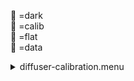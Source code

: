 &#x1F4D9; =dark  
                &#x1F4D5; =calib  
                &#x1F4D8; =flat  
                &#x1F4D7; =data <details><summary>diffuser-calibration.menu</summary><blockquote><pre><details><summary>diffuser-calibration.cbk</summary><blockquote><pre><details><summary>gain_high.rcp</summary><blockquote><pre>gain	high

Integration:0.00 minutes.  Hardware:0.00 minutes. total:0.00 minutes  </pre></blockquote></details><details><summary>Exposure_80.rcp</summary><blockquote><pre>exposure	80

Integration:0.00 minutes.  Hardware:0.00 minutes. total:0.00 minutes  </pre></blockquote></details><details><summary>setupFlat.rcp</summary><blockquote><pre>diffuser	in
cover	out
occ	out
shut	out
calib	out

Integration:0.00 minutes.  Hardware:1.00 minutes. total:1.00 minutes  </pre></blockquote></details><details><summary>setupDark.rcp</summary><blockquote><pre>shut	in

Integration:0.00 minutes.  Hardware:0.00 minutes. total:0.00 minutes  </pre></blockquote></details><details><summary>&#x1F4D9; dark_01wave_1beam_16sums_10rep_BOTH.rcp</summary><blockquote><pre>shut	in
&#x1F4D9; data	rcam	both	656.28	16
&#x1F4D9; data	rcam	both	656.28	16
&#x1F4D9; data	rcam	both	656.28	16
&#x1F4D9; data	rcam	both	656.28	16
&#x1F4D9; data	rcam	both	656.28	16
&#x1F4D9; data	rcam	both	656.28	16
&#x1F4D9; data	rcam	both	656.28	16
&#x1F4D9; data	rcam	both	656.28	16
&#x1F4D9; data	rcam	both	656.28	16
&#x1F4D9; data	rcam	both	656.28	16

Integration:0.90 minutes.  Hardware:0.00 minutes. total:0.90 minutes  </pre></blockquote></details><details><summary>setupFlat.rcp</summary><blockquote><pre>diffuser	in
cover	out
occ	out
shut	out
calib	out

Integration:0.00 minutes.  Hardware:0.00 minutes. total:0.00 minutes  </pre></blockquote></details><details><summary>530_FW.rcp</summary><blockquote><pre>prefilterrange	530

Integration:0.00 minutes.  Hardware:0.42 minutes. total:0.42 minutes  </pre></blockquote></details><details><summary>&#x1F4D8; 530_01wave_2beam_16sums_4rep_BOTH.rcp</summary><blockquote><pre>&#x1F4D8; data	rcam	both	530.30	16
&#x1F4D8; data	tcam	both	530.30	16
&#x1F4D8; data	rcam	both	530.30	16
&#x1F4D8; data	tcam	both	530.30	16
&#x1F4D8; data	rcam	both	530.30	16
&#x1F4D8; data	tcam	both	530.30	16
&#x1F4D8; data	rcam	both	530.30	16
&#x1F4D8; data	tcam	both	530.30	16

Integration:0.72 minutes.  Hardware:0.00 minutes. total:0.72 minutes  </pre></blockquote></details><details><summary>637_FW.rcp</summary><blockquote><pre>prefilterrange	637

Integration:0.00 minutes.  Hardware:0.42 minutes. total:0.42 minutes  </pre></blockquote></details><details><summary>&#x1F4D8; 637_01wave_2beam_16sums_4rep_BOTH.rcp</summary><blockquote><pre>&#x1F4D8; data	rcam	both	637.40	16
&#x1F4D8; data	tcam	both	637.40	16
&#x1F4D8; data	rcam	both	637.40	16
&#x1F4D8; data	tcam	both	637.40	16
&#x1F4D8; data	rcam	both	637.40	16
&#x1F4D8; data	tcam	both	637.40	16
&#x1F4D8; data	rcam	both	637.40	16
&#x1F4D8; data	tcam	both	637.40	16

Integration:0.72 minutes.  Hardware:0.00 minutes. total:0.72 minutes  </pre></blockquote></details><details><summary>656_FW.rcp</summary><blockquote><pre>prefilterrange	656

Integration:0.00 minutes.  Hardware:0.42 minutes. total:0.42 minutes  </pre></blockquote></details><details><summary>&#x1F4D8; 656_01wave_2beam_16sums_4rep_BOTH.rcp</summary><blockquote><pre>&#x1F4D8; data	rcam	both	656.28	16
&#x1F4D8; data	tcam	both	656.28	16
&#x1F4D8; data	rcam	both	656.28	16
&#x1F4D8; data	tcam	both	656.28	16
&#x1F4D8; data	rcam	both	656.28	16
&#x1F4D8; data	tcam	both	656.28	16
&#x1F4D8; data	rcam	both	656.28	16
&#x1F4D8; data	tcam	both	656.28	16

Integration:0.72 minutes.  Hardware:0.00 minutes. total:0.72 minutes  </pre></blockquote></details><details><summary>706_FW.rcp</summary><blockquote><pre>prefilterrange	706

Integration:0.00 minutes.  Hardware:0.42 minutes. total:0.42 minutes  </pre></blockquote></details><details><summary>&#x1F4D8; 706_01wave_2beam_16sums_4rep_BOTH.rcp</summary><blockquote><pre>&#x1F4D8; data	rcam	both	706.20	16
&#x1F4D8; data	tcam	both	706.20	16
&#x1F4D8; data	rcam	both	706.20	16
&#x1F4D8; data	tcam	both	706.20	16
&#x1F4D8; data	rcam	both	706.20	16
&#x1F4D8; data	tcam	both	706.20	16
&#x1F4D8; data	rcam	both	706.20	16
&#x1F4D8; data	tcam	both	706.20	16

Integration:0.72 minutes.  Hardware:0.00 minutes. total:0.72 minutes  </pre></blockquote></details><details><summary>789_FW.rcp</summary><blockquote><pre>prefilterrange	789

Integration:0.00 minutes.  Hardware:0.42 minutes. total:0.42 minutes  </pre></blockquote></details><details><summary>&#x1F4D8; 789_01wave_2beam_16sums_4rep_BOTH.rcp</summary><blockquote><pre>&#x1F4D8; data	rcam	both	789.40	16
&#x1F4D8; data	tcam	both	789.40	16
&#x1F4D8; data	rcam	both	789.40	16
&#x1F4D8; data	tcam	both	789.40	16
&#x1F4D8; data	rcam	both	789.40	16
&#x1F4D8; data	tcam	both	789.40	16
&#x1F4D8; data	rcam	both	789.40	16
&#x1F4D8; data	tcam	both	789.40	16

Integration:0.72 minutes.  Hardware:0.00 minutes. total:0.72 minutes  </pre></blockquote></details><details><summary>1074_FW.rcp</summary><blockquote><pre>prefilterrange	1074

Integration:0.00 minutes.  Hardware:0.42 minutes. total:0.42 minutes  </pre></blockquote></details><details><summary>&#x1F4D8; 1074_01wave_2beam_16sums_4rep_BOTH.rcp</summary><blockquote><pre>&#x1F4D8; data	rcam	both	1074.70	16
&#x1F4D8; data	tcam	both	1074.70	16
&#x1F4D8; data	rcam	both	1074.70	16
&#x1F4D8; data	tcam	both	1074.70	16
&#x1F4D8; data	rcam	both	1074.70	16
&#x1F4D8; data	tcam	both	1074.70	16
&#x1F4D8; data	rcam	both	1074.70	16
&#x1F4D8; data	tcam	both	1074.70	16

Integration:0.72 minutes.  Hardware:0.00 minutes. total:0.72 minutes  </pre></blockquote></details><details><summary>1079_FW.rcp</summary><blockquote><pre>prefilterrange	1079

Integration:0.00 minutes.  Hardware:0.42 minutes. total:0.42 minutes  </pre></blockquote></details><details><summary>&#x1F4D8; 1079_01wave_2beam_16sums_4rep_BOTH.rcp</summary><blockquote><pre>&#x1F4D8; data	rcam	both	1079.80	16
&#x1F4D8; data	tcam	both	1079.80	16
&#x1F4D8; data	rcam	both	1079.80	16
&#x1F4D8; data	tcam	both	1079.80	16
&#x1F4D8; data	rcam	both	1079.80	16
&#x1F4D8; data	tcam	both	1079.80	16
&#x1F4D8; data	rcam	both	1079.80	16
&#x1F4D8; data	tcam	both	1079.80	16

Integration:0.72 minutes.  Hardware:0.00 minutes. total:0.72 minutes  </pre></blockquote></details><details><summary>1083_FW.rcp</summary><blockquote><pre>prefilterrange	1083

Integration:0.00 minutes.  Hardware:0.42 minutes. total:0.42 minutes  </pre></blockquote></details><details><summary>&#x1F4D8; 1083_01wave_2beam_16sums_4rep_BOTH.rcp</summary><blockquote><pre>&#x1F4D8; data	rcam	both	1083.00	16
&#x1F4D8; data	tcam	both	1083.00	16
&#x1F4D8; data	rcam	both	1083.00	16
&#x1F4D8; data	tcam	both	1083.00	16
&#x1F4D8; data	rcam	both	1083.00	16
&#x1F4D8; data	tcam	both	1083.00	16
&#x1F4D8; data	rcam	both	1083.00	16
&#x1F4D8; data	tcam	both	1083.00	16

Integration:0.72 minutes.  Hardware:0.00 minutes. total:0.72 minutes  </pre></blockquote></details><details><summary>setupDark.rcp</summary><blockquote><pre>shut	in

Integration:0.00 minutes.  Hardware:0.00 minutes. total:0.00 minutes  </pre></blockquote></details><details><summary>&#x1F4D9; dark_01wave_1beam_16sums_10rep_BOTH.rcp</summary><blockquote><pre>shut	in
&#x1F4D9; data	rcam	both	656.28	16
&#x1F4D9; data	rcam	both	656.28	16
&#x1F4D9; data	rcam	both	656.28	16
&#x1F4D9; data	rcam	both	656.28	16
&#x1F4D9; data	rcam	both	656.28	16
&#x1F4D9; data	rcam	both	656.28	16
&#x1F4D9; data	rcam	both	656.28	16
&#x1F4D9; data	rcam	both	656.28	16
&#x1F4D9; data	rcam	both	656.28	16
&#x1F4D9; data	rcam	both	656.28	16

Integration:0.90 minutes.  Hardware:0.00 minutes. total:0.90 minutes  </pre></blockquote></details><details><summary>setupND.rcp</summary><blockquote><pre>shut	in
diffuser	out
nd	in
cover	out
occ	out
calib	out
shut	out

Integration:0.00 minutes.  Hardware:0.33 minutes. total:0.33 minutes  </pre></blockquote></details><details><summary>530_FW.rcp</summary><blockquote><pre>prefilterrange	530

Integration:0.00 minutes.  Hardware:0.42 minutes. total:0.42 minutes  </pre></blockquote></details><details><summary>&#x1F4D7; 530_01wave_2beam_16sums_4rep_BOTH.rcp</summary><blockquote><pre>&#x1F4D7; data	rcam	both	530.30	16
&#x1F4D7; data	tcam	both	530.30	16
&#x1F4D7; data	rcam	both	530.30	16
&#x1F4D7; data	tcam	both	530.30	16
&#x1F4D7; data	rcam	both	530.30	16
&#x1F4D7; data	tcam	both	530.30	16
&#x1F4D7; data	rcam	both	530.30	16
&#x1F4D7; data	tcam	both	530.30	16

Integration:0.72 minutes.  Hardware:0.00 minutes. total:0.72 minutes  </pre></blockquote></details><details><summary>637_FW.rcp</summary><blockquote><pre>prefilterrange	637

Integration:0.00 minutes.  Hardware:0.42 minutes. total:0.42 minutes  </pre></blockquote></details><details><summary>&#x1F4D7; 637_01wave_2beam_16sums_4rep_BOTH.rcp</summary><blockquote><pre>&#x1F4D7; data	rcam	both	637.40	16
&#x1F4D7; data	tcam	both	637.40	16
&#x1F4D7; data	rcam	both	637.40	16
&#x1F4D7; data	tcam	both	637.40	16
&#x1F4D7; data	rcam	both	637.40	16
&#x1F4D7; data	tcam	both	637.40	16
&#x1F4D7; data	rcam	both	637.40	16
&#x1F4D7; data	tcam	both	637.40	16

Integration:0.72 minutes.  Hardware:0.00 minutes. total:0.72 minutes  </pre></blockquote></details><details><summary>656_FW.rcp</summary><blockquote><pre>prefilterrange	656

Integration:0.00 minutes.  Hardware:0.42 minutes. total:0.42 minutes  </pre></blockquote></details><details><summary>&#x1F4D7; 656_01wave_2beam_16sums_4rep_BOTH.rcp</summary><blockquote><pre>&#x1F4D7; data	rcam	both	656.28	16
&#x1F4D7; data	tcam	both	656.28	16
&#x1F4D7; data	rcam	both	656.28	16
&#x1F4D7; data	tcam	both	656.28	16
&#x1F4D7; data	rcam	both	656.28	16
&#x1F4D7; data	tcam	both	656.28	16
&#x1F4D7; data	rcam	both	656.28	16
&#x1F4D7; data	tcam	both	656.28	16

Integration:0.72 minutes.  Hardware:0.00 minutes. total:0.72 minutes  </pre></blockquote></details><details><summary>706_FW.rcp</summary><blockquote><pre>prefilterrange	706

Integration:0.00 minutes.  Hardware:0.42 minutes. total:0.42 minutes  </pre></blockquote></details><details><summary>&#x1F4D7; 706_01wave_2beam_16sums_4rep_BOTH.rcp</summary><blockquote><pre>&#x1F4D7; data	rcam	both	706.20	16
&#x1F4D7; data	tcam	both	706.20	16
&#x1F4D7; data	rcam	both	706.20	16
&#x1F4D7; data	tcam	both	706.20	16
&#x1F4D7; data	rcam	both	706.20	16
&#x1F4D7; data	tcam	both	706.20	16
&#x1F4D7; data	rcam	both	706.20	16
&#x1F4D7; data	tcam	both	706.20	16

Integration:0.72 minutes.  Hardware:0.00 minutes. total:0.72 minutes  </pre></blockquote></details><details><summary>789_FW.rcp</summary><blockquote><pre>prefilterrange	789

Integration:0.00 minutes.  Hardware:0.42 minutes. total:0.42 minutes  </pre></blockquote></details><details><summary>&#x1F4D7; 789_01wave_2beam_16sums_4rep_BOTH.rcp</summary><blockquote><pre>&#x1F4D7; data	rcam	both	789.40	16
&#x1F4D7; data	tcam	both	789.40	16
&#x1F4D7; data	rcam	both	789.40	16
&#x1F4D7; data	tcam	both	789.40	16
&#x1F4D7; data	rcam	both	789.40	16
&#x1F4D7; data	tcam	both	789.40	16
&#x1F4D7; data	rcam	both	789.40	16
&#x1F4D7; data	tcam	both	789.40	16

Integration:0.72 minutes.  Hardware:0.00 minutes. total:0.72 minutes  </pre></blockquote></details><details><summary>1074_FW.rcp</summary><blockquote><pre>prefilterrange	1074

Integration:0.00 minutes.  Hardware:0.42 minutes. total:0.42 minutes  </pre></blockquote></details><details><summary>&#x1F4D7; 1074_01wave_2beam_16sums_4rep_BOTH.rcp</summary><blockquote><pre>&#x1F4D7; data	rcam	both	1074.70	16
&#x1F4D7; data	tcam	both	1074.70	16
&#x1F4D7; data	rcam	both	1074.70	16
&#x1F4D7; data	tcam	both	1074.70	16
&#x1F4D7; data	rcam	both	1074.70	16
&#x1F4D7; data	tcam	both	1074.70	16
&#x1F4D7; data	rcam	both	1074.70	16
&#x1F4D7; data	tcam	both	1074.70	16

Integration:0.72 minutes.  Hardware:0.00 minutes. total:0.72 minutes  </pre></blockquote></details><details><summary>1079_FW.rcp</summary><blockquote><pre>prefilterrange	1079

Integration:0.00 minutes.  Hardware:0.42 minutes. total:0.42 minutes  </pre></blockquote></details><details><summary>&#x1F4D7; 1079_01wave_2beam_16sums_4rep_BOTH.rcp</summary><blockquote><pre>&#x1F4D7; data	rcam	both	1079.80	16
&#x1F4D7; data	tcam	both	1079.80	16
&#x1F4D7; data	rcam	both	1079.80	16
&#x1F4D7; data	tcam	both	1079.80	16
&#x1F4D7; data	rcam	both	1079.80	16
&#x1F4D7; data	tcam	both	1079.80	16
&#x1F4D7; data	rcam	both	1079.80	16
&#x1F4D7; data	tcam	both	1079.80	16

Integration:0.72 minutes.  Hardware:0.00 minutes. total:0.72 minutes  </pre></blockquote></details><details><summary>1083_FW.rcp</summary><blockquote><pre>prefilterrange	1083

Integration:0.00 minutes.  Hardware:0.42 minutes. total:0.42 minutes  </pre></blockquote></details><details><summary>&#x1F4D7; 1083_01wave_2beam_16sums_4rep_BOTH.rcp</summary><blockquote><pre>&#x1F4D7; data	rcam	both	1083.00	16
&#x1F4D7; data	tcam	both	1083.00	16
&#x1F4D7; data	rcam	both	1083.00	16
&#x1F4D7; data	tcam	both	1083.00	16
&#x1F4D7; data	rcam	both	1083.00	16
&#x1F4D7; data	tcam	both	1083.00	16
&#x1F4D7; data	rcam	both	1083.00	16
&#x1F4D7; data	tcam	both	1083.00	16

Integration:0.72 minutes.  Hardware:0.00 minutes. total:0.72 minutes  </pre></blockquote></details><details><summary>setupDark.rcp</summary><blockquote><pre>shut	in

Integration:0.00 minutes.  Hardware:0.00 minutes. total:0.00 minutes  </pre></blockquote></details><details><summary>&#x1F4D9; dark_01wave_1beam_16sums_10rep_BOTH.rcp</summary><blockquote><pre>shut	in
&#x1F4D9; data	rcam	both	656.28	16
&#x1F4D9; data	rcam	both	656.28	16
&#x1F4D9; data	rcam	both	656.28	16
&#x1F4D9; data	rcam	both	656.28	16
&#x1F4D9; data	rcam	both	656.28	16
&#x1F4D9; data	rcam	both	656.28	16
&#x1F4D9; data	rcam	both	656.28	16
&#x1F4D9; data	rcam	both	656.28	16
&#x1F4D9; data	rcam	both	656.28	16
&#x1F4D9; data	rcam	both	656.28	16

Integration:0.90 minutes.  Hardware:0.00 minutes. total:0.90 minutes  </pre></blockquote></details><details><summary>&#x1F4D9; ND_OUT.rcp</summary><blockquote><pre>nd	out

Integration:0.00 minutes.  Hardware:0.00 minutes. total:0.00 minutes  </pre></blockquote></details><details><summary>setupND.rcp</summary><blockquote><pre>shut	in
diffuser	out
nd	in
cover	out
occ	out
calib	out
shut	out

Integration:0.00 minutes.  Hardware:0.00 minutes. total:0.00 minutes  </pre></blockquote></details><details><summary>&#x1F4D7; 530_01wave_2beam_16sums_4rep_BOTH.rcp</summary><blockquote><pre>&#x1F4D7; data	rcam	both	530.30	16
&#x1F4D7; data	tcam	both	530.30	16
&#x1F4D7; data	rcam	both	530.30	16
&#x1F4D7; data	tcam	both	530.30	16
&#x1F4D7; data	rcam	both	530.30	16
&#x1F4D7; data	tcam	both	530.30	16
&#x1F4D7; data	rcam	both	530.30	16
&#x1F4D7; data	tcam	both	530.30	16

Integration:0.72 minutes.  Hardware:0.00 minutes. total:0.72 minutes  </pre></blockquote></details><details><summary>637_FW.rcp</summary><blockquote><pre>prefilterrange	637

Integration:0.00 minutes.  Hardware:0.42 minutes. total:0.42 minutes  </pre></blockquote></details><details><summary>&#x1F4D7; 637_01wave_2beam_16sums_4rep_BOTH.rcp</summary><blockquote><pre>&#x1F4D7; data	rcam	both	637.40	16
&#x1F4D7; data	tcam	both	637.40	16
&#x1F4D7; data	rcam	both	637.40	16
&#x1F4D7; data	tcam	both	637.40	16
&#x1F4D7; data	rcam	both	637.40	16
&#x1F4D7; data	tcam	both	637.40	16
&#x1F4D7; data	rcam	both	637.40	16
&#x1F4D7; data	tcam	both	637.40	16

Integration:0.72 minutes.  Hardware:0.00 minutes. total:0.72 minutes  </pre></blockquote></details><details><summary>656_FW.rcp</summary><blockquote><pre>prefilterrange	656

Integration:0.00 minutes.  Hardware:0.42 minutes. total:0.42 minutes  </pre></blockquote></details><details><summary>&#x1F4D7; 656_01wave_2beam_16sums_4rep_BOTH.rcp</summary><blockquote><pre>&#x1F4D7; data	rcam	both	656.28	16
&#x1F4D7; data	tcam	both	656.28	16
&#x1F4D7; data	rcam	both	656.28	16
&#x1F4D7; data	tcam	both	656.28	16
&#x1F4D7; data	rcam	both	656.28	16
&#x1F4D7; data	tcam	both	656.28	16
&#x1F4D7; data	rcam	both	656.28	16
&#x1F4D7; data	tcam	both	656.28	16

Integration:0.72 minutes.  Hardware:0.00 minutes. total:0.72 minutes  </pre></blockquote></details><details><summary>706_FW.rcp</summary><blockquote><pre>prefilterrange	706

Integration:0.00 minutes.  Hardware:0.42 minutes. total:0.42 minutes  </pre></blockquote></details><details><summary>&#x1F4D7; 706_01wave_2beam_16sums_4rep_BOTH.rcp</summary><blockquote><pre>&#x1F4D7; data	rcam	both	706.20	16
&#x1F4D7; data	tcam	both	706.20	16
&#x1F4D7; data	rcam	both	706.20	16
&#x1F4D7; data	tcam	both	706.20	16
&#x1F4D7; data	rcam	both	706.20	16
&#x1F4D7; data	tcam	both	706.20	16
&#x1F4D7; data	rcam	both	706.20	16
&#x1F4D7; data	tcam	both	706.20	16

Integration:0.72 minutes.  Hardware:0.00 minutes. total:0.72 minutes  </pre></blockquote></details><details><summary>789_FW.rcp</summary><blockquote><pre>prefilterrange	789

Integration:0.00 minutes.  Hardware:0.42 minutes. total:0.42 minutes  </pre></blockquote></details><details><summary>&#x1F4D7; 789_01wave_2beam_16sums_4rep_BOTH.rcp</summary><blockquote><pre>&#x1F4D7; data	rcam	both	789.40	16
&#x1F4D7; data	tcam	both	789.40	16
&#x1F4D7; data	rcam	both	789.40	16
&#x1F4D7; data	tcam	both	789.40	16
&#x1F4D7; data	rcam	both	789.40	16
&#x1F4D7; data	tcam	both	789.40	16
&#x1F4D7; data	rcam	both	789.40	16
&#x1F4D7; data	tcam	both	789.40	16

Integration:0.72 minutes.  Hardware:0.00 minutes. total:0.72 minutes  </pre></blockquote></details><details><summary>1074_FW.rcp</summary><blockquote><pre>prefilterrange	1074

Integration:0.00 minutes.  Hardware:0.42 minutes. total:0.42 minutes  </pre></blockquote></details><details><summary>&#x1F4D7; 1074_01wave_2beam_16sums_4rep_BOTH.rcp</summary><blockquote><pre>&#x1F4D7; data	rcam	both	1074.70	16
&#x1F4D7; data	tcam	both	1074.70	16
&#x1F4D7; data	rcam	both	1074.70	16
&#x1F4D7; data	tcam	both	1074.70	16
&#x1F4D7; data	rcam	both	1074.70	16
&#x1F4D7; data	tcam	both	1074.70	16
&#x1F4D7; data	rcam	both	1074.70	16
&#x1F4D7; data	tcam	both	1074.70	16

Integration:0.72 minutes.  Hardware:0.00 minutes. total:0.72 minutes  </pre></blockquote></details><details><summary>1079_FW.rcp</summary><blockquote><pre>prefilterrange	1079

Integration:0.00 minutes.  Hardware:0.42 minutes. total:0.42 minutes  </pre></blockquote></details><details><summary>&#x1F4D7; 1079_01wave_2beam_16sums_4rep_BOTH.rcp</summary><blockquote><pre>&#x1F4D7; data	rcam	both	1079.80	16
&#x1F4D7; data	tcam	both	1079.80	16
&#x1F4D7; data	rcam	both	1079.80	16
&#x1F4D7; data	tcam	both	1079.80	16
&#x1F4D7; data	rcam	both	1079.80	16
&#x1F4D7; data	tcam	both	1079.80	16
&#x1F4D7; data	rcam	both	1079.80	16
&#x1F4D7; data	tcam	both	1079.80	16

Integration:0.72 minutes.  Hardware:0.00 minutes. total:0.72 minutes  </pre></blockquote></details><details><summary>1083_FW.rcp</summary><blockquote><pre>prefilterrange	1083

Integration:0.00 minutes.  Hardware:0.42 minutes. total:0.42 minutes  </pre></blockquote></details><details><summary>&#x1F4D7; 1083_01wave_2beam_16sums_4rep_BOTH.rcp</summary><blockquote><pre>&#x1F4D7; data	rcam	both	1083.00	16
&#x1F4D7; data	tcam	both	1083.00	16
&#x1F4D7; data	rcam	both	1083.00	16
&#x1F4D7; data	tcam	both	1083.00	16
&#x1F4D7; data	rcam	both	1083.00	16
&#x1F4D7; data	tcam	both	1083.00	16
&#x1F4D7; data	rcam	both	1083.00	16
&#x1F4D7; data	tcam	both	1083.00	16

Integration:0.72 minutes.  Hardware:0.00 minutes. total:0.72 minutes  </pre></blockquote></details><details><summary>setupDark.rcp</summary><blockquote><pre>shut	in

Integration:0.00 minutes.  Hardware:0.00 minutes. total:0.00 minutes  </pre></blockquote></details>
Integration:20.05 minutes.  Hardware:10.92 minutes. total:30.97 minutes  </pre></blockquote></details></pre></blockquote></details>